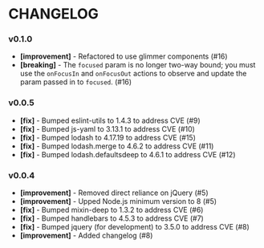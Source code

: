 # CHANGELOG

### v0.1.0
* **[improvement]** - Refactored to use glimmer components (#16)
* **[breaking]** - The `focused` param is no longer two-way bound; you must use the `onFocusIn` and `onFocusOut` actions to observe and update the param passed in to `focused`. (#16)

### v0.0.5
* **[fix]** - Bumped eslint-utils to 1.4.3 to address CVE (#9)
* **[fix]** - Bumped js-yaml to 3.13.1 to address CVE (#10)
* **[fix]** - Bumped lodash to 4.17.19 to address CVE (#15)
* **[fix]** - Bumped lodash.merge to 4.6.2 to address CVE (#11)
* **[fix]** - Bumped lodash.defaultsdeep to 4.6.1 to address CVE (#12)

### v0.0.4
* **[improvement]** - Removed direct reliance on jQuery (#5)
* **[improvement]** - Upped Node.js minimum version to 8 (#5)
* **[fix]** - Bumped mixin-deep to 1.3.2 to address CVE (#6)
* **[fix]** - Bumped handlebars to 4.5.3 to address CVE (#7)
* **[fix]** - Bumped jquery (for development) to 3.5.0 to address CVE (#8)
* **[improvement]** - Added changelog (#8)
